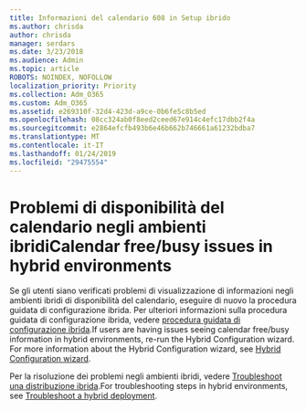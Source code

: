```yaml
---
title: Informazioni del calendario 608 in Setup ibrido
ms.author: chrisda
author: chrisda
manager: serdars
ms.date: 3/23/2018
ms.audience: Admin
ms.topic: article
ROBOTS: NOINDEX, NOFOLLOW
localization_priority: Priority
ms.collection: Adm_O365
ms.custom: Adm_O365
ms.assetid: e269310f-32d4-423d-a9ce-0b6fe5c8b5ed
ms.openlocfilehash: 08cc324ab0f8eed2ceed67e914c4efc17dbb2f4a
ms.sourcegitcommit: e2864efcfb493b6e46b662b746661a61232bdba7
ms.translationtype: MT
ms.contentlocale: it-IT
ms.lasthandoff: 01/24/2019
ms.locfileid: "29475554"
---
```

# <a name="calendar-freebusy-issues-in-hybrid-environments"></a><span data-ttu-id="4d398-102">Problemi di disponibilità del calendario negli ambienti ibridi</span><span class="sxs-lookup"><span data-stu-id="4d398-102">Calendar free/busy issues in hybrid environments</span></span>

<span data-ttu-id="4d398-p101">Se gli utenti siano verificati problemi di visualizzazione di informazioni negli ambienti ibridi di disponibilità del calendario, eseguire di nuovo la procedura guidata di configurazione ibrida. Per ulteriori informazioni sulla procedura guidata di configurazione ibrida, vedere [procedura guidata di configurazione ibrida](https://go.microsoft.com/fwlink/p/?linkid=528149).</span><span class="sxs-lookup"><span data-stu-id="4d398-p101">If users are having issues seeing calendar free/busy information in hybrid environments, re-run the Hybrid Configuration wizard. For more information about the Hybrid Configuration wizard, see [Hybrid Configuration wizard](https://go.microsoft.com/fwlink/p/?linkid=528149).</span></span>
  
<span data-ttu-id="4d398-105">Per la risoluzione dei problemi negli ambienti ibridi, vedere [Troubleshoot una distribuzione ibrida](https://technet.microsoft.com/library/jj659053.aspx).</span><span class="sxs-lookup"><span data-stu-id="4d398-105">For troubleshooting steps in hybrid environments, see [Troubleshoot a hybrid deployment](https://technet.microsoft.com/library/jj659053.aspx).</span></span>
  


